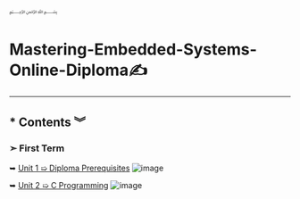                                                                                ﷽

# Mastering-Embedded-Systems-Online-Diploma✍
---
## * Contents ︾

### ➣ First Term 
 ➥ [Unit 1 ➯ Diploma Prerequisites](https://github.com/Moataz-Elhawary/Mastering-Embedded-System) ![image](https://progress-bar.dev/100/?title=No_Assignments&color=bababa)
 
 ➥ [Unit 2 ➯ C Programming](https://github.com/Moataz-Elhawary/Mastering-Embedded-System/tree/master/Unit_2_C_Programming) ![image](https://progress-bar.dev/30/?title=in-progress)

